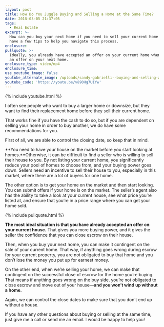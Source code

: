 ```yaml
---
layout: post
title: How Do You Juggle Buying and Selling a Home at the Same Time?
date: 2018-03-05 21:37:05
tags:
  - Real Estate
excerpt: >-
  How can you buy your next home if you need to sell your current home first? I
  have a few tips to help you navigate this process.
enclosure:
pullquote: >-
  Ideally, you already have accepted an offer on your current home when making
  an offer on your next home.
enclosure_type: video/mp4
enclosure_time:
use_youtube_image: false
youtube_alternate_image: /uploads/sandy-gabrielli--buying-and-selling-at-the-same-time-youtube.jpg
youtube_code: 'https://youtu.be/v89OHg7UIYw'
---
```


{% include youtube.html %}

I often see people who want to buy a larger home or downsize, but they want to find their replacement home before they sell their current home.&nbsp;

That works fine if you have the cash to do so, but if you are dependent on selling your home in order to buy another, we do have some recommendations for you.

First of all, we are able to control the closing date, so keep that in mind.

**You need to have your house on the market before you start looking at homes.**Otherwise, it can be difficult to find a seller who is willing to sell their house to you. By not listing your current home, you significantly reduce your pool of homes to choose from, and your buying power goes down. Sellers need an incentive to sell their house to you, especially in this market, where there are a lot of buyers for one home.&nbsp;

The other option is to get your home on the market and then start looking. You can submit offers if your home is on the market. The seller’s agent also has the ability to take a look at your current house, see what price you’re listed at, and ensure that you’re in a price range where you can get your home sold.

{% include pullquote.html %}

**The most ideal situation is that you have already accepted an offer on your current house.** That gives you more buying power, and it gives the seller the confidence that you can close escrow on their house.&nbsp;

Then, when you buy your next home, you can make it contingent on the sale of your current home. That way, if anything goes wrong during escrow for your current property, you are not obligated to buy that home and you don’t lose the money you put up for earnest money.&nbsp;

On the other end, when we’re selling your home, we can make that contingent on the successful close of escrow for the home you’re buying. That means if anything goes wrong on the buy side, you’re not obligated to close escrow and move out of your house—**and you won’t wind up without a home.** &nbsp;

Again, we can control the close dates to make sure that you don’t end up without a house.&nbsp;

If you have any other questions about buying or selling at the same time, just give me a call or send me an email. I would be happy to help you!